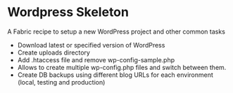 # Wordpress Skeleton #

A Fabric recipe to setup a new WordPress project and other common tasks

+ Download latest or specified version of WordPress
+ Create uploads directory
+ Add .htaccess file and remove wp-config-sample.php
+ Allows to create multiple wp-config.php files and switch between them.
+ Create DB backups using different blog URLs for each environment (local, testing and production)
